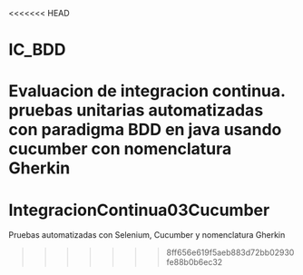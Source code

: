 <<<<<<< HEAD
# IC_BDD
Evaluacion de integracion continua. pruebas unitarias automatizadas con paradigma BDD en java usando cucumber con nomenclatura Gherkin
=======
# IntegracionContinua03Cucumber
Pruebas automatizadas con Selenium, Cucumber y nomenclatura Gherkin
>>>>>>> 8ff656e619f5aeb883d72bb02930fe88b0b6ec32
